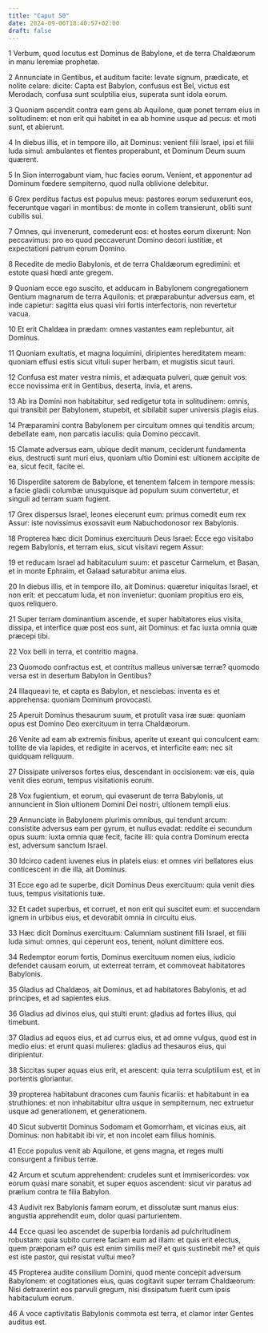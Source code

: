 ```yaml
---
title: "Caput 50"
date: 2024-09-06T18:40:57+02:00
draft: false
---
```




1 Verbum, quod locutus est Dominus de Babylone, et de terra Chaldæorum in manu Ieremiæ prophetæ.

2 Annunciate in Gentibus, et auditum facite: levate signum, prædicate, et nolite celare: dicite: Capta est Babylon, confusus est Bel, victus est Merodach, confusa sunt sculptilia eius, superata sunt idola eorum.

3 Quoniam ascendit contra eam gens ab Aquilone, quæ ponet terram eius in solitudinem: et non erit qui habitet in ea ab homine usque ad pecus: et moti sunt, et abierunt.

4 In diebus illis, et in tempore illo, ait Dominus: venient filii Israel, ipsi et filii Iuda simul: ambulantes et flentes properabunt, et Dominum Deum suum quærent.

5 In Sion interrogabunt viam, huc facies eorum. Venient, et apponentur ad Dominum fœdere sempiterno, quod nulla oblivione delebitur.

6 Grex perditus factus est populus meus: pastores eorum seduxerunt eos, feceruntque vagari in montibus: de monte in collem transierunt, obliti sunt cubilis sui.

7 Omnes, qui invenerunt, comederunt eos: et hostes eorum dixerunt: Non peccavimus: pro eo quod peccaverunt Domino decori iustitiæ, et expectationi patrum eorum Domino.

8 Recedite de medio Babylonis, et de terra Chaldæorum egredimini: et estote quasi hœdi ante gregem.

9 Quoniam ecce ego suscito, et adducam in Babylonem congregationem Gentium magnarum de terra Aquilonis: et præparabuntur adversus eam, et inde capietur: sagitta eius quasi viri fortis interfectoris, non revertetur vacua.

10 Et erit Chaldæa in prædam: omnes vastantes eam replebuntur, ait Dominus.

11 Quoniam exultatis, et magna loquimini, diripientes hereditatem meam: quoniam effusi estis sicut vituli super herbam, et mugistis sicut tauri.

12 Confusa est mater vestra nimis, et adæquata pulveri, quæ genuit vos: ecce novissima erit in Gentibus, deserta, invia, et arens.

13 Ab ira Domini non habitabitur, sed redigetur tota in solitudinem: omnis, qui transibit per Babylonem, stupebit, et sibilabit super universis plagis eius.

14 Præparamini contra Babylonem per circuitum omnes qui tenditis arcum; debellate eam, non parcatis iaculis: quia Domino peccavit.

15 Clamate adversus eam, ubique dedit manum, ceciderunt fundamenta eius, destructi sunt muri eius, quoniam ultio Domini est: ultionem accipite de ea, sicut fecit, facite ei.

16 Disperdite satorem de Babylone, et tenentem falcem in tempore messis: a facie gladii columbæ unusquisque ad populum suum convertetur, et singuli ad terram suam fugient.

17 Grex dispersus Israel, leones eiecerunt eum: primus comedit eum rex Assur: iste novissimus exossavit eum Nabuchodonosor rex Babylonis.

18 Propterea hæc dicit Dominus exercituum Deus Israel: Ecce ego visitabo regem Babylonis, et terram eius, sicut visitavi regem Assur:

19 et reducam Israel ad habitaculum suum: et pascetur Carmelum, et Basan, et in monte Ephraim, et Galaad saturabitur anima eius.

20 In diebus illis, et in tempore illo, ait Dominus: quæretur iniquitas Israel, et non erit: et peccatum Iuda, et non invenietur: quoniam propitius ero eis, quos reliquero.

21 Super terram dominantium ascende, et super habitatores eius visita, dissipa, et interfice quæ post eos sunt, ait Dominus: et fac iuxta omnia quæ præcepi tibi.

22 Vox belli in terra, et contritio magna.

23 Quomodo confractus est, et contritus malleus universæ terræ? quomodo versa est in desertum Babylon in Gentibus?

24 Illaqueavi te, et capta es Babylon, et nesciebas: inventa es et apprehensa: quoniam Dominum provocasti.

25 Aperuit Dominus thesaurum suum, et protulit vasa iræ suæ: quoniam opus est Domino Deo exercituum in terra Chaldæorum.

26 Venite ad eam ab extremis finibus, aperite ut exeant qui conculcent eam: tollite de via lapides, et redigite in acervos, et interficite eam: nec sit quidquam reliquum.

27 Dissipate universos fortes eius, descendant in occisionem: væ eis, quia venit dies eorum, tempus visitationis eorum.

28 Vox fugientium, et eorum, qui evaserunt de terra Babylonis, ut annuncient in Sion ultionem Domini Dei nostri, ultionem templi eius.

29 Annunciate in Babylonem plurimis omnibus, qui tendunt arcum: consistite adversus eam per gyrum, et nullus evadat: reddite ei secundum opus suum: iuxta omnia quæ fecit, facite illi: quia contra Dominum erecta est, adversum sanctum Israel.

30 Idcirco cadent iuvenes eius in plateis eius: et omnes viri bellatores eius conticescent in die illa, ait Dominus.

31 Ecce ego ad te superbe, dicit Dominus Deus exercituum: quia venit dies tuus, tempus visitationis tuæ.

32 Et cadet superbus, et corruet, et non erit qui suscitet eum: et succendam ignem in urbibus eius, et devorabit omnia in circuitu eius.

33 Hæc dicit Dominus exercituum: Calumniam sustinent filii Israel, et filii Iuda simul: omnes, qui ceperunt eos, tenent, nolunt dimittere eos.

34 Redemptor eorum fortis, Dominus exercituum nomen eius, iudicio defendet causam eorum, ut exterreat terram, et commoveat habitatores Babylonis.

35 Gladius ad Chaldæos, ait Dominus, et ad habitatores Babylonis, et ad principes, et ad sapientes eius.

36 Gladius ad divinos eius, qui stulti erunt: gladius ad fortes illius, qui timebunt.

37 Gladius ad equos eius, et ad currus eius, et ad omne vulgus, quod est in medio eius: et erunt quasi mulieres: gladius ad thesauros eius, qui diripientur.

38 Siccitas super aquas eius erit, et arescent: quia terra sculptilium est, et in portentis gloriantur.

39 propterea habitabunt dracones cum faunis ficariis: et habitabunt in ea struthiones: et non inhabitabitur ultra usque in sempiternum, nec extruetur usque ad generationem, et generationem.

40 Sicut subvertit Dominus Sodomam et Gomorrham, et vicinas eius, ait Dominus: non habitabit ibi vir, et non incolet eam filius hominis.

41 Ecce populus venit ab Aquilone, et gens magna, et reges multi consurgent a finibus terræ.

42 Arcum et scutum apprehendent: crudeles sunt et immisericordes: vox eorum quasi mare sonabit, et super equos ascendent: sicut vir paratus ad prælium contra te filia Babylon.

43 Audivit rex Babylonis famam eorum, et dissolutæ sunt manus eius: angustia apprehendit eum, dolor quasi parturientem.

44 Ecce quasi leo ascendet de superbia Iordanis ad pulchritudinem robustam: quia subito currere faciam eum ad illam: et quis erit electus, quem præponam ei? quis est enim similis mei? et quis sustinebit me? et quis est iste pastor, qui resistat vultui meo?

45 Propterea audite consilium Domini, quod mente concepit adversum Babylonem: et cogitationes eius, quas cogitavit super terram Chaldæorum: Nisi detraxerint eos parvuli gregum, nisi dissipatum fuerit cum ipsis habitaculum eorum.

46 A voce captivitatis Babylonis commota est terra, et clamor inter Gentes auditus est.

